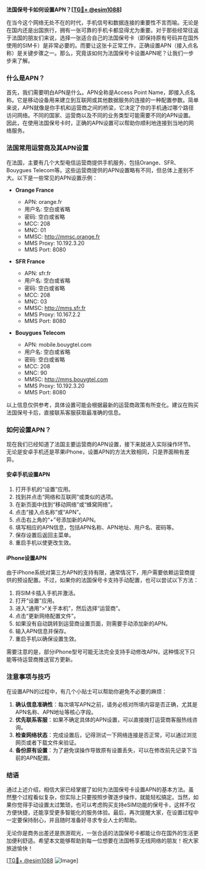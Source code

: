 **法国保号卡如何设置APN？[[TG💪+ @esim1088](https://t.me/s/esim1088)]**

在当今这个网络无处不在的时代，手机信号和数据连接的重要性不言而喻。无论是在国内还是出国旅行，拥有一张可靠的手机卡都显得尤为重要。对于那些经常往返于法国的朋友们来说，选择一张适合自己的法国保号卡（即保持原有号码并在国外使用的SIM卡）是非常必要的。而要让这张卡正常工作，正确设置APN（接入点名称）是关键步骤之一。那么，究竟该如何为法国保号卡设置APN呢？让我们一步步来了解。

### 什么是APN？

首先，我们需要明白APN是什么。APN全称是Access Point Name，即接入点名称。它是移动设备用来建立到互联网或其他数据服务的连接的一种配置参数。简单来说，APN就像是你手机和运营商之间的桥梁，它决定了你的手机通过哪个路径访问网络。不同的国家、运营商以及不同的业务类型可能需要不同的APN设置。因此，在使用法国保号卡时，正确的APN设置可以帮助你顺利地连接到当地的网络服务。

### 法国常用运营商及其APN设置

在法国，主要有几个大型电信运营商提供手机服务，包括Orange、SFR、Bouygues Telecom等。这些运营商提供的APN设置略有不同，但总体上差别不大。以下是一些常见的APN设置示例：

- **Orange France**
  - APN: orange.fr
  - 用户名: 空白或省略
  - 密码: 空白或省略
  - MCC: 208
  - MNC: 01
  - MMSC: http://mmsc.orange.fr
  - MMS Proxy: 10.192.3.20
  - MMS Port: 8080

- **SFR France**
  - APN: sfr.fr
  - 用户名: 空白或省略
  - 密码: 空白或省略
  - MCC: 208
  - MNC: 03
  - MMSC: http://mms.sfr.fr
  - MMS Proxy: 10.167.2.2
  - MMS Port: 8080

- **Bouygues Telecom**
  - APN: mobile.bouygtel.com
  - 用户名: 空白或省略
  - 密码: 空白或省略
  - MCC: 208
  - MNC: 90
  - MMSC: http://mms.bouygtel.com
  - MMS Proxy: 10.192.3.20
  - MMS Port: 8080

以上信息仅供参考，具体设置可能会根据最新的运营商政策有所变化。建议在购买法国保号卡后，直接联系客服获取最准确的信息。

### 如何设置APN？

现在我们已经知道了法国主要运营商的APN设置，接下来就进入实际操作环节。无论是安卓手机还是苹果iPhone，设置APN的方法大致相同，只是界面稍有差异。

#### 安卓手机设置APN

1. 打开手机的“设置”应用。
2. 找到并点击“网络和互联网”或类似的选项。
3. 在新页面中找到“移动网络”或“蜂窝网络”。
4. 点击“接入点名称”或“APN”。
5. 点击右上角的“+”号添加新的APN。
6. 填写相应的APN信息，包括APN名称、APN地址、用户名、密码等。
7. 保存设置后返回主菜单。
8. 重启手机以使更改生效。

#### iPhone设置APN

由于iPhone系统对第三方APN的支持有限，通常情况下，用户需要依赖运营商提供的预设配置。不过，如果你的法国保号卡支持手动配置，也可以尝试以下方法：

1. 将SIM卡插入手机并激活。
2. 打开“设置”应用。
3. 进入“通用”>“关于本机”，然后选择“运营商”。
4. 点击“更新网络配置文件”。
5. 如果没有自动跳转到运营商设置页面，则需要手动添加新的APN。
6. 输入APN信息并保存。
7. 重启手机以确保设置生效。

需要注意的是，部分iPhone型号可能无法完全支持手动修改APN，这种情况下只能等待运营商推送官方更新。

### 注意事项与技巧

在设置APN的过程中，有几个小贴士可以帮助你避免不必要的麻烦：

1. **确认信息准确性**：每次填写APN之前，请务必核对所填内容是否正确，尤其是APN名称、APN地址等核心字段。
2. **优先联系客服**：如果不确定具体的APN设置，可以直接拨打运营商客服热线咨询。
3. **检查网络状态**：完成设置后，记得测试一下网络连接是否正常，可以通过浏览网页或者下载文件来验证。
4. **备份原有设置**：为了避免误操作导致原有设置丢失，可以在修改前先记录下当前的APN配置。

### 结语

通过上述介绍，相信大家已经掌握了如何为法国保号卡设置APN的基本方法。虽然整个过程看似复杂，但实际上只要按照步骤逐步操作，就能轻松搞定。当然，如果你觉得手动设置太过繁琐，也可以考虑购买支持eSIM功能的保号卡，这样不仅方便快捷，还能享受更多智能化的服务体验。最后，再次提醒大家，在设置过程中一定要保持耐心，并且随时准备好寻求专业人士的帮助。

无论你是商务出差还是旅游观光，一张合适的法国保号卡都能让你在国外的生活更加便利舒适。希望本文能够帮助到每一位想要在法国畅享无线网络的朋友！祝大家旅途愉快！

[[TG💪+ @esim1088](https://t.me/s/esim1088) ![Image](https://i.postimg.cc/4NQfJmqS/Snipaste-2025-05-13-00-14-12.png)]